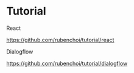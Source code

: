 # Tutorial

React

https://github.com/rubenchoi/tutorial/react


Dialogflow

https://github.com/rubenchoi/tutorial/dialogflow
